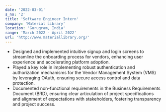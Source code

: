 ```yaml
---
date: '2022-03-01'
s_no: '2'
title: 'Software Engineer Intern'
company: 'Material Library'
location: 'Gurugram, India'
range: 'March 2022 - April 2022'
url: 'http://www.materiallibrary.org/'
---
```


- Designed and implemented intuitive signup and login screens to streamline the onboarding process for vendors, enhancing user experience and accelerating platform adoption.
- Played a key role in implementing robust authentication and authorization mechanisms for the Vendor Management System (VMS) by leveraging OAuth, ensuring secure access control and data protection.
- Documented non-functional requirements in the Business Requirements Document (BRD), ensuring clear articulation of project specifications and alignment of expectations with stakeholders, fostering transparency and project success.
